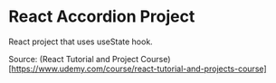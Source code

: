 # React Accordion Project

React project that uses useState hook.

Source: (React Tutorial and Project Course)[https://www.udemy.com/course/react-tutorial-and-projects-course]
